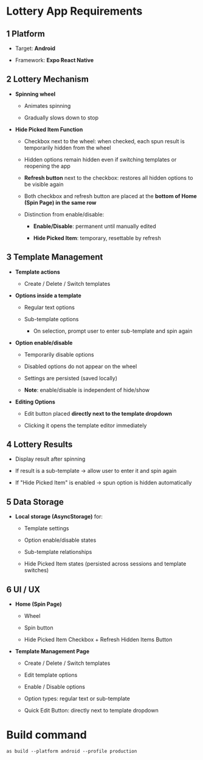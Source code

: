 # Lottery App Requirements

## 1️ Platform

- Target: **Android**

- Framework: **Expo React Native**


## 2️ Lottery Mechanism

- **Spinning wheel**

    - Animates spinning

    - Gradually slows down to stop

- **Hide Picked Item Function**
    - Checkbox next to the wheel: when checked, each spun result is temporarily hidden from the wheel

    - Hidden options remain hidden even if switching templates or reopening the app

    - **Refresh button** next to the checkbox: restores all hidden options to be visible again

    - Both checkbox and refresh button are placed at the **bottom of Home (Spin Page) in the same row**

    - Distinction from enable/disable:

        - **Enable/Disable**: permanent until manually edited

        - **Hide Picked Item**: temporary, resettable by refresh


## 3️ Template Management

- **Template actions**

    - Create / Delete / Switch templates

- **Options inside a template**

    - Regular text options

    - Sub-template options

        - On selection, prompt user to enter sub-template and spin again

- **Option enable/disable**

    - Temporarily disable options

    - Disabled options do not appear on the wheel

    - Settings are persisted (saved locally)

    - **Note**: enable/disable is independent of hide/show

- **Editing Options**

    - Edit button placed **directly next to the template dropdown**

    - Clicking it opens the template editor immediately


## 4️ Lottery Results

- Display result after spinning

- If result is a sub-template → allow user to enter it and spin again

- If "Hide Picked Item" is enabled → spun option is hidden automatically


## 5️ Data Storage

- **Local storage (AsyncStorage)** for:

    - Template settings

    - Option enable/disable states

    - Sub-template relationships

    - Hide Picked Item states (persisted across sessions and template switches)


## 6️ UI / UX

- **Home (Spin Page)**

    - Wheel

    - Spin button

    - Hide Picked Item Checkbox + Refresh Hidden Items Button

- **Template Management Page**

    - Create / Delete / Switch templates

    - Edit template options

    - Enable / Disable options

    - Option types: regular text or sub-template

    - Quick Edit Button: directly next to template dropdown


# Build command
    as build --platform android --profile production